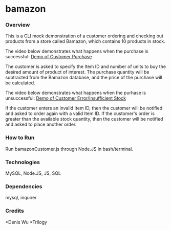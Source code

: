 # bamazon

### Overview

This is a CLI mock demonstration of a customer ordering and checking out products from a store called Bamazon, which contains 10 products in stock.

The video below demonstrates what happens when the purchase is successful: 
[Demo of Customer Purchase](https://youtu.be/OYjUW4uJ5sE)

The customer is asked to specify the Item ID and number of units to buy the desired amount of product of interest. 
The purchase quantity will be subtracted from the Bamazon database, and the price of the purchase will be calculated.

The video below demonstrates what happens when the purhase is unsuccessful:
[Demo of Customer Error/Insufficient Stock](https://youtu.be/eHCEzvBLWC0)

If the customer enters an invalid Item ID, then the customer will be notified and asked to order again with a valid Item ID. 
If the customer's order is greater than the available stock quantity, then the customer will be notified and asked to place another order. 

### How to Run

Run bamazonCustomer.js through Node.JS in bash/terminal.

### Technologies

MySQL, Node.JS, JS, SQL

### Dependencies

mysql, inquirer

### Credits

*Denis Wu
*Trilogy





